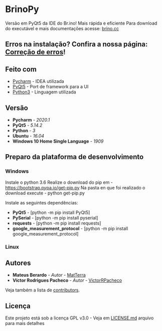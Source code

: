 # BrinoPy
Versão em PyQt5 da IDE do Br.ino! Mais rápida e eficiente
Para download do executável e mais documentações acesse: [brino.cc](https://brino.cc)

## Erros na instalação? Confira a nossa página: [Correção de erros](https://github.com/BrinoOficial/BrinoPy/wiki/Corre%C3%A7%C3%A3o-de-erros)!

## Feito com

* [Pycharm](https://www.jetbrains.com/pycharm/) - IDEA utilizada
* [PyQt5](https://www.riverbankcomputing.com/software/pyqt/download5) - Port de framework para a UI
* [Python3](https://www.python.org/download/releases/3.0/) - Linguagem utilizada

## Versão

* **Pycharm** - *2020.1*
* **PyQt5** - *5.14.2*
* **Python** - *3*
* **Ubuntu** - *16.04*
* **Windows 10 Home Single Language** - *1909* 

## Preparo da plataforma de desenvolvimento
### Windows
Instale o python 3.6
Realize o download do pip em - https://bootstrap.pypa.io/get-pip.py
Na pasta en que foi realizado o download execute - python get-pip.py

Instale as seguintes dependências:
* **PyQt5** - [python -m pip install PyQt5]
* **PySerial** - [python -m pip install pyserial]
* **requests** - [python -m pip install requests]
* **google_measurement_protocol** - [python -m pip install google_measurement_protocol]

### Linux

## Autores

* **Mateus Berardo** - *Autor* - [MatTerra](https://github.com/MatTerra)
* **Víctor Rodrigues Pacheco** - *Autor* - [VictorRPacheco](https://github.com/VictorRPacheco)

Veja também a lista de [contributors](https://github.com/BrinoOficial/BrinoPy/graphs/contributors).

## Licença

Este projeto está sob a licença GPL v3.0 - Veja em [LICENSE.md](LICENSE.md) arquivo para mais detalhes

